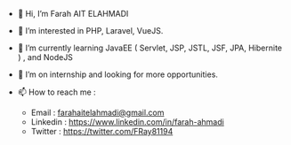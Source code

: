 - 👋 Hi, I’m Farah AIT ELAHMADI
- 👀 I’m interested in PHP, Laravel, VueJS.
- 🌱 I’m currently learning JavaEE ( Servlet, JSP, JSTL, JSF, JPA, Hibernite ) , and NodeJS
- 💞️ I’m on internship and looking for more opportunities.
- 📫 How to reach me :

  * Email    : farahaitelahmadi@gmail.com
  * Linkedin : https://www.linkedin.com/in/farah-ahmadi
  * Twitter  : https://twitter.com/FRay81194

<!---
Ray0Emma/Ray0Emma is a ✨ special ✨ repository because its `README.md` (this file) appears on your GitHub profile.
You can click the Preview link to take a look at your changes.
--->

